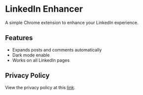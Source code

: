 # LinkedIn Enhancer

A simple Chrome extension to enhance your LinkedIn experience.

## Features

- Expands posts and comments automatically
- Dark mode enable
- Works on all LinkedIn pages

## Privacy Policy

View the privacy policy at this [link](https://hritik-agarwal.github.io/Linkedin-auto-expander/privacy-policy.html).
